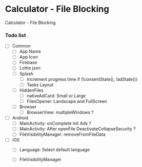 # Calculator - File Blocking
Calculator - File Blocking

### Todo list

- [ ] Common
  - [ ] App Name 
  - [ ] App Icon 
  - [ ] Firebase 
  - [ ] Lottie json 
  - [ ] Splash
    - [ ] Increment progress time if (!consentState(), !adState())
    - [ ] Tasks Layout
  - [ ] HiddenFiles
    - [ ] nativeAdCard: Small or Large 
    - [ ] FilesOpener: Landscape and FullScreen
  - [ ] Browser
    - [ ] BrowserView: multipleWindows ?
- [ ] Android
  - [ ] MainActivity: onComplete init Ads ?
  - [ ] MainActivity: After openFile DeactivateCollapseSecurity ?
  - [ ] FileVisibilityManager: removeFromFileData
- [ ] iOS
  - [ ] Language: Select default language
  - [ ] FileVisibilityManager


